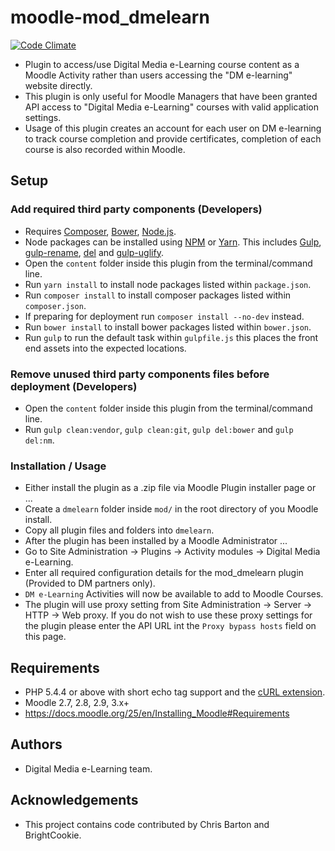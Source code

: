 # moodle-mod_dmelearn
[![Code Climate](https://codeclimate.com/github/dmelearn/moodle-mod_dmelearn/badges/gpa.svg)](https://codeclimate.com/github/dmelearn/moodle-mod_dmelearn)
- Plugin to access/use Digital Media e-Learning course content as a Moodle Activity rather than users accessing the "DM e-learning" website directly.
- This plugin is only useful for Moodle Managers that have been granted API access to "Digital Media e-Learning" courses with valid application settings.
- Usage of this plugin creates an account for each user on DM e-learning to track course completion and provide certificates, completion of each course is also recorded within Moodle.

## Setup
### Add required third party components (Developers)
- Requires [Composer](https://getcomposer.org/), [Bower](http://bower.io/), [Node.js](https://nodejs.org/).
- Node packages can be installed using [NPM](https://www.npmjs.com/) or [Yarn](https://yarnpkg.com/).
This includes [Gulp](http://gulpjs.com/), [gulp-rename](https://www.npmjs.com/package/gulp-rename), [del](https://www.npmjs.com/package/del) and [gulp-uglify](https://www.npmjs.com/package/gulp-uglify).
- Open the `content` folder inside this plugin from the terminal/command line.
- Run `yarn install` to install node packages listed within `package.json`.
- Run `composer install` to install composer packages listed within `composer.json`.
- If preparing for deployment run `composer install --no-dev` instead.
- Run `bower install` to install bower packages listed within `bower.json`.
- Run `gulp` to run the default task within `gulpfile.js` this places the front end assets into the expected locations.

### Remove unused third party components files before deployment (Developers)
- Open the `content` folder inside this plugin from the terminal/command line.
- Run `gulp clean:vendor`, `gulp clean:git`, `gulp del:bower` and `gulp del:nm`.

### Installation / Usage
* Either install the plugin as a .zip file via Moodle Plugin installer page or ...
* Create a `dmelearn` folder inside `mod/` in the root directory of you Moodle install.
* Copy all plugin files and folders into `dmelearn`.
* After the plugin has been installed by a Moodle Administrator ...
* Go to Site Administration -> Plugins -> Activity modules -> Digital Media e-Learning.
* Enter all required configuration details for the mod_dmelearn plugin (Provided to DM partners only).
* `DM e-Learning` Activities will now be available to add to Moodle Courses.
* The plugin will use proxy setting from Site Administration -> Server -> HTTP -> Web proxy.
If you do not wish to use these proxy settings for the plugin please enter the API URL int the ``Proxy bypass hosts`` field on this page.

## Requirements
- PHP 5.4.4 or above with short echo tag support and the [cURL extension](http://php.net/manual/en/book.curl.php).
- Moodle 2.7, 2.8, 2.9, 3.x+
- https://docs.moodle.org/25/en/Installing_Moodle#Requirements

## Authors
- Digital Media e-Learning team.

## Acknowledgements
- This project contains code contributed by Chris Barton and BrightCookie.
